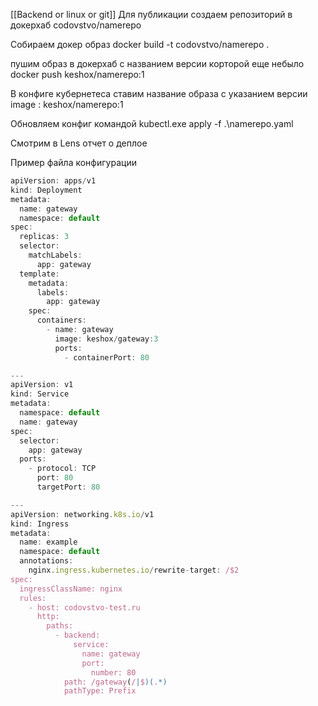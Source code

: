 [[Backend or linux or git]]
Для публикации создаем репозиторий в докерхаб codovstvo/namerepo

Собираем докер образ docker build -t codovstvo/namerepo .

пушим образ в докерхаб с названием версии корторой еще небыло docker push keshox/namerepo:1

В конфиге кубернетеса ставим название образа с указанием версии image : keshox/namerepo:1

Обновляем конфиг командой kubectl.exe apply -f .\namerepo.yaml

Смотрим в Lens отчет о деплое

Пример файла конфигурации

```javascript
apiVersion: apps/v1
kind: Deployment
metadata:
  name: gateway
  namespace: default
spec:
  replicas: 3
  selector:
    matchLabels:
      app: gateway
  template:
    metadata:
      labels:
        app: gateway
    spec:
      containers:
        - name: gateway
          image: keshox/gateway:3
          ports:
            - containerPort: 80

---
apiVersion: v1
kind: Service
metadata:
  namespace: default
  name: gateway
spec:
  selector:
    app: gateway
  ports:
    - protocol: TCP
      port: 80
      targetPort: 80

---
apiVersion: networking.k8s.io/v1
kind: Ingress
metadata:
  name: example
  namespace: default
  annotations:
    nginx.ingress.kubernetes.io/rewrite-target: /$2
spec:
  ingressClassName: nginx
  rules:
    - host: codovstvo-test.ru
      http:
        paths:
          - backend:
              service:
                name: gateway
                port:
                  number: 80
            path: /gateway(/|$)(.*)
            pathType: Prefix
```